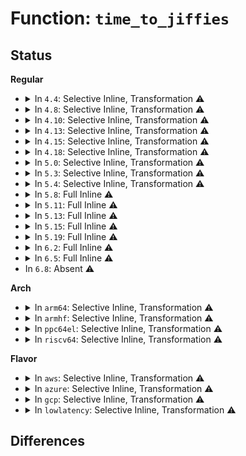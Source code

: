 # Function: <code>time_to_jiffies</code>

## Status
<b>Regular</b>
<ul>
<li>
<details>
<summary>In <code>4.4</code>: Selective Inline, Transformation ⚠️</summary>

**Collision:** Unique Static

**Inline:** Selective

**Transformation:** True

**Instances:**

```
In fs/fuse/dir.c (ffffffff81311b50)
Location: fs/fuse/dir.c:76
Inline: True
Inline callers:
  - fs/fuse/dir.c:fuse_create_open
  - fs/fuse/dir.c:fuse_create_open
  - fs/fuse/dir.c:fuse_dentry_revalidate
  - fs/fuse/dir.c:fuse_dentry_revalidate
  - fs/fuse/dir.c:fuse_do_getattr
  - fs/fuse/dir.c:fuse_readdir
  - fs/fuse/dir.c:fuse_readdir
  - fs/fuse/dir.c:fuse_readdir
  - fs/fuse/dir.c:fuse_lookup_name
  - fs/fuse/dir.c:fuse_lookup
  - fs/fuse/dir.c:fuse_do_setattr
Direct callers:
  - fs/fuse/dir.c:fuse_create_open
  - fs/fuse/dir.c:fuse_create_open
  - fs/fuse/dir.c:fuse_dentry_revalidate
  - fs/fuse/dir.c:fuse_dentry_revalidate
  - fs/fuse/dir.c:fuse_do_getattr
  - fs/fuse/dir.c:fuse_readdir
  - fs/fuse/dir.c:fuse_readdir
  - fs/fuse/dir.c:fuse_readdir
  - fs/fuse/dir.c:fuse_lookup_name
  - fs/fuse/dir.c:fuse_lookup
  - fs/fuse/dir.c:fuse_do_setattr
```
**Symbols:**

```
ffffffff81311b50-ffffffff81311ba3: time_to_jiffies.part.15 (STB_LOCAL)
```
</details>
</li>
<li>
<details>
<summary>In <code>4.8</code>: Selective Inline, Transformation ⚠️</summary>

**Collision:** Unique Static

**Inline:** Selective

**Transformation:** True

**Instances:**

```
In fs/fuse/dir.c (ffffffff81349200)
Location: fs/fuse/dir.c:78
Inline: True
Inline callers:
  - fs/fuse/dir.c:fuse_do_setattr
  - fs/fuse/dir.c:fuse_readdir
  - fs/fuse/dir.c:fuse_readdir
  - fs/fuse/dir.c:fuse_readdir
  - fs/fuse/dir.c:fuse_do_getattr
  - fs/fuse/dir.c:fuse_create_open
  - fs/fuse/dir.c:fuse_create_open
  - fs/fuse/dir.c:fuse_lookup
  - fs/fuse/dir.c:fuse_lookup_name
  - fs/fuse/dir.c:fuse_dentry_revalidate
  - fs/fuse/dir.c:fuse_dentry_revalidate
Direct callers:
  - fs/fuse/dir.c:fuse_do_setattr
  - fs/fuse/dir.c:fuse_readdir
  - fs/fuse/dir.c:fuse_readdir
  - fs/fuse/dir.c:fuse_readdir
  - fs/fuse/dir.c:fuse_do_getattr
  - fs/fuse/dir.c:fuse_create_open
  - fs/fuse/dir.c:fuse_create_open
  - fs/fuse/dir.c:fuse_lookup
  - fs/fuse/dir.c:fuse_lookup_name
  - fs/fuse/dir.c:fuse_dentry_revalidate
  - fs/fuse/dir.c:fuse_dentry_revalidate
```
**Symbols:**

```
ffffffff81346040-ffffffff81346093: time_to_jiffies.part.15 (STB_LOCAL)
```
</details>
</li>
<li>
<details>
<summary>In <code>4.10</code>: Selective Inline, Transformation ⚠️</summary>

**Collision:** Unique Static

**Inline:** Selective

**Transformation:** True

**Instances:**

```
In fs/fuse/dir.c (ffffffff8135e9f7)
Location: fs/fuse/dir.c:66
Inline: True
Inline callers:
  - fs/fuse/dir.c:fuse_do_setattr
  - fs/fuse/dir.c:fuse_readdir
  - fs/fuse/dir.c:fuse_readdir
  - fs/fuse/dir.c:fuse_readdir
  - fs/fuse/dir.c:fuse_do_getattr
  - fs/fuse/dir.c:fuse_create_open
  - fs/fuse/dir.c:fuse_create_open
  - fs/fuse/dir.c:fuse_lookup
  - fs/fuse/dir.c:fuse_lookup_name
  - fs/fuse/dir.c:fuse_dentry_revalidate
  - fs/fuse/dir.c:fuse_dentry_revalidate
Direct callers:
  - fs/fuse/dir.c:fuse_do_setattr
  - fs/fuse/dir.c:fuse_readdir
  - fs/fuse/dir.c:fuse_readdir
  - fs/fuse/dir.c:fuse_readdir
  - fs/fuse/dir.c:fuse_do_getattr
  - fs/fuse/dir.c:fuse_create_open
  - fs/fuse/dir.c:fuse_create_open
  - fs/fuse/dir.c:fuse_lookup
  - fs/fuse/dir.c:fuse_lookup_name
  - fs/fuse/dir.c:fuse_dentry_revalidate
  - fs/fuse/dir.c:fuse_dentry_revalidate
```
**Symbols:**

```
ffffffff8135bbd0-ffffffff8135bc33: time_to_jiffies.part.15 (STB_LOCAL)
```
</details>
</li>
<li>
<details>
<summary>In <code>4.13</code>: Selective Inline, Transformation ⚠️</summary>

**Collision:** Unique Static

**Inline:** Selective

**Transformation:** True

**Instances:**

```
In fs/fuse/dir.c (ffffffff813734e3)
Location: fs/fuse/dir.c:66
Inline: True
Inline callers:
  - fs/fuse/dir.c:fuse_do_setattr
  - fs/fuse/dir.c:fuse_readdir
  - fs/fuse/dir.c:fuse_readdir
  - fs/fuse/dir.c:fuse_readdir
  - fs/fuse/dir.c:fuse_do_getattr
  - fs/fuse/dir.c:fuse_create_open
  - fs/fuse/dir.c:fuse_create_open
  - fs/fuse/dir.c:fuse_lookup
  - fs/fuse/dir.c:fuse_lookup_name
  - fs/fuse/dir.c:fuse_dentry_revalidate
  - fs/fuse/dir.c:fuse_dentry_revalidate
Direct callers:
  - fs/fuse/dir.c:fuse_do_setattr
  - fs/fuse/dir.c:fuse_readdir
  - fs/fuse/dir.c:fuse_readdir
  - fs/fuse/dir.c:fuse_readdir
  - fs/fuse/dir.c:fuse_do_getattr
  - fs/fuse/dir.c:fuse_create_open
  - fs/fuse/dir.c:fuse_create_open
  - fs/fuse/dir.c:fuse_lookup
  - fs/fuse/dir.c:fuse_lookup_name
  - fs/fuse/dir.c:fuse_dentry_revalidate
  - fs/fuse/dir.c:fuse_dentry_revalidate
```
**Symbols:**

```
ffffffff81370560-ffffffff813705c3: time_to_jiffies.part.16 (STB_LOCAL)
```
</details>
</li>
<li>
<details>
<summary>In <code>4.15</code>: Selective Inline, Transformation ⚠️</summary>

**Collision:** Unique Static

**Inline:** Selective

**Transformation:** True

**Instances:**

```
In fs/fuse/dir.c (ffffffff813981f3)
Location: fs/fuse/dir.c:66
Inline: True
Inline callers:
  - fs/fuse/dir.c:fuse_do_setattr
  - fs/fuse/dir.c:fuse_readdir
  - fs/fuse/dir.c:fuse_readdir
  - fs/fuse/dir.c:fuse_readdir
  - fs/fuse/dir.c:fuse_do_getattr
  - fs/fuse/dir.c:fuse_create_open
  - fs/fuse/dir.c:fuse_create_open
  - fs/fuse/dir.c:fuse_lookup
  - fs/fuse/dir.c:fuse_lookup_name
  - fs/fuse/dir.c:fuse_dentry_revalidate
  - fs/fuse/dir.c:fuse_dentry_revalidate
Direct callers:
  - fs/fuse/dir.c:fuse_do_setattr
  - fs/fuse/dir.c:fuse_readdir
  - fs/fuse/dir.c:fuse_readdir
  - fs/fuse/dir.c:fuse_readdir
  - fs/fuse/dir.c:fuse_do_getattr
  - fs/fuse/dir.c:fuse_create_open
  - fs/fuse/dir.c:fuse_create_open
  - fs/fuse/dir.c:fuse_lookup
  - fs/fuse/dir.c:fuse_lookup_name
  - fs/fuse/dir.c:fuse_dentry_revalidate
  - fs/fuse/dir.c:fuse_dentry_revalidate
```
**Symbols:**

```
ffffffff81395260-ffffffff813952c3: time_to_jiffies.part.17 (STB_LOCAL)
```
</details>
</li>
<li>
<details>
<summary>In <code>4.18</code>: Selective Inline, Transformation ⚠️</summary>

**Collision:** Unique Static

**Inline:** Selective

**Transformation:** True

**Instances:**

```
In fs/fuse/dir.c (ffffffff813c73ae)
Location: fs/fuse/dir.c:66
Inline: True
Inline callers:
  - fs/fuse/dir.c:fuse_do_setattr
  - fs/fuse/dir.c:fuse_readdir
  - fs/fuse/dir.c:fuse_readdir
  - fs/fuse/dir.c:fuse_readdir
  - fs/fuse/dir.c:fuse_do_getattr
  - fs/fuse/dir.c:fuse_create_open
  - fs/fuse/dir.c:fuse_create_open
  - fs/fuse/dir.c:fuse_lookup
  - fs/fuse/dir.c:fuse_lookup_name
  - fs/fuse/dir.c:fuse_dentry_revalidate
  - fs/fuse/dir.c:fuse_dentry_revalidate
Direct callers:
  - fs/fuse/dir.c:fuse_do_setattr
  - fs/fuse/dir.c:fuse_readdir
  - fs/fuse/dir.c:fuse_readdir
  - fs/fuse/dir.c:fuse_readdir
  - fs/fuse/dir.c:fuse_do_getattr
  - fs/fuse/dir.c:fuse_create_open
  - fs/fuse/dir.c:fuse_create_open
  - fs/fuse/dir.c:fuse_lookup
  - fs/fuse/dir.c:fuse_lookup_name
  - fs/fuse/dir.c:fuse_dentry_revalidate
  - fs/fuse/dir.c:fuse_dentry_revalidate
```
**Symbols:**

```
ffffffff813c4480-ffffffff813c44e3: time_to_jiffies.part.19 (STB_LOCAL)
```
</details>
</li>
<li>
<details>
<summary>In <code>5.0</code>: Selective Inline, Transformation ⚠️</summary>

**Collision:** Unique Static

**Inline:** Selective

**Transformation:** True

**Instances:**

```
In fs/fuse/dir.c (ffffffff813e0590)
Location: fs/fuse/dir.c:51
Inline: True
Inline callers:
  - fs/fuse/dir.c:fuse_do_setattr
  - fs/fuse/dir.c:fuse_do_getattr
  - fs/fuse/dir.c:fuse_create_open
  - fs/fuse/dir.c:fuse_lookup_name
  - fs/fuse/dir.c:fuse_dentry_revalidate
  - fs/fuse/dir.c:fuse_change_entry_timeout
Direct callers:
  - fs/fuse/dir.c:fuse_do_setattr
  - fs/fuse/dir.c:fuse_do_getattr
  - fs/fuse/dir.c:fuse_create_open
  - fs/fuse/dir.c:fuse_lookup_name
  - fs/fuse/dir.c:fuse_dentry_revalidate
  - fs/fuse/dir.c:fuse_change_entry_timeout
```
**Symbols:**

```
ffffffff813ddc20-ffffffff813ddc83: time_to_jiffies.part.17 (STB_LOCAL)
```
</details>
</li>
<li>
<details>
<summary>In <code>5.3</code>: Selective Inline, Transformation ⚠️</summary>

**Collision:** Unique Static

**Inline:** Selective

**Transformation:** True

**Instances:**

```
In fs/fuse/dir.c (ffffffff8140c1fe)
Location: fs/fuse/dir.c:51
Inline: True
Inline callers:
  - fs/fuse/dir.c:fuse_do_setattr
  - fs/fuse/dir.c:fuse_do_getattr
  - fs/fuse/dir.c:fuse_create_open
  - fs/fuse/dir.c:fuse_lookup_name
  - fs/fuse/dir.c:fuse_dentry_revalidate
  - fs/fuse/dir.c:fuse_change_entry_timeout
Direct callers:
  - fs/fuse/dir.c:fuse_do_setattr
  - fs/fuse/dir.c:fuse_do_getattr
  - fs/fuse/dir.c:fuse_create_open
  - fs/fuse/dir.c:fuse_lookup_name
  - fs/fuse/dir.c:fuse_dentry_revalidate
  - fs/fuse/dir.c:fuse_change_entry_timeout
```
**Symbols:**

```
ffffffff814098d0-ffffffff81409933: time_to_jiffies.part.0 (STB_LOCAL)
```
</details>
</li>
<li>
<details>
<summary>In <code>5.4</code>: Selective Inline, Transformation ⚠️</summary>

**Collision:** Unique Static

**Inline:** Selective

**Transformation:** True

**Instances:**

```
In fs/fuse/dir.c (ffffffff81425dae)
Location: fs/fuse/dir.c:85
Inline: True
Inline callers:
  - fs/fuse/dir.c:fuse_do_setattr
  - fs/fuse/dir.c:fuse_do_getattr
  - fs/fuse/dir.c:fuse_create_open
  - fs/fuse/dir.c:fuse_lookup_name
  - fs/fuse/dir.c:fuse_dentry_revalidate
  - fs/fuse/dir.c:fuse_change_entry_timeout
Direct callers:
  - fs/fuse/dir.c:fuse_do_setattr
  - fs/fuse/dir.c:fuse_do_getattr
  - fs/fuse/dir.c:fuse_create_open
  - fs/fuse/dir.c:fuse_lookup_name
  - fs/fuse/dir.c:fuse_dentry_revalidate
  - fs/fuse/dir.c:fuse_change_entry_timeout
```
**Symbols:**

```
ffffffff81423230-ffffffff81423293: time_to_jiffies.part.0 (STB_LOCAL)
```
</details>
</li>
<li>
<details>
<summary>In <code>5.8</code>: Full Inline ⚠️</summary>

**Collision:** Unique Static

**Inline:** Full

**Transformation:** False

**Instances:**

```
In fs/fuse/dir.c (ffffffff81475319)
Location: fs/fuse/dir.c:85
Inline: True
Inline callers:
  - fs/fuse/dir.c:fuse_do_setattr
  - fs/fuse/dir.c:fuse_do_setattr
  - fs/fuse/dir.c:fuse_do_getattr
  - fs/fuse/dir.c:fuse_do_getattr
  - fs/fuse/dir.c:fuse_create_open
  - fs/fuse/dir.c:fuse_create_open
  - fs/fuse/dir.c:fuse_create_open
  - fs/fuse/dir.c:fuse_create_open
  - fs/fuse/dir.c:fuse_lookup
  - fs/fuse/dir.c:fuse_lookup
  - fs/fuse/dir.c:fuse_lookup_name
  - fs/fuse/dir.c:fuse_lookup_name
  - fs/fuse/dir.c:fuse_dentry_revalidate
  - fs/fuse/dir.c:fuse_dentry_revalidate
  - fs/fuse/dir.c:fuse_dentry_revalidate
  - fs/fuse/dir.c:fuse_dentry_revalidate
```
</details>
</li>
<li>
<details>
<summary>In <code>5.11</code>: Full Inline ⚠️</summary>

**Collision:** Unique Static

**Inline:** Full

**Transformation:** False

**Instances:**

```
In fs/fuse/dir.c (ffffffff8148ff43)
Location: fs/fuse/dir.c:86
Inline: True
Inline callers:
  - fs/fuse/dir.c:fuse_do_setattr
  - fs/fuse/dir.c:fuse_do_setattr
  - fs/fuse/dir.c:fuse_do_getattr
  - fs/fuse/dir.c:fuse_do_getattr
  - fs/fuse/dir.c:fuse_create_open
  - fs/fuse/dir.c:fuse_create_open
  - fs/fuse/dir.c:fuse_create_open
  - fs/fuse/dir.c:fuse_create_open
  - fs/fuse/dir.c:fuse_lookup
  - fs/fuse/dir.c:fuse_lookup
  - fs/fuse/dir.c:fuse_lookup_name
  - fs/fuse/dir.c:fuse_lookup_name
  - fs/fuse/dir.c:fuse_dentry_revalidate
  - fs/fuse/dir.c:fuse_dentry_revalidate
  - fs/fuse/dir.c:fuse_dentry_revalidate
  - fs/fuse/dir.c:fuse_dentry_revalidate
```
</details>
</li>
<li>
<details>
<summary>In <code>5.13</code>: Full Inline ⚠️</summary>

**Collision:** Unique Static

**Inline:** Full

**Transformation:** False

**Instances:**

```
In fs/fuse/dir.c (ffffffff8149597b)
Location: fs/fuse/dir.c:86
Inline: True
Inline callers:
  - fs/fuse/dir.c:fuse_do_setattr
  - fs/fuse/dir.c:fuse_do_setattr
  - fs/fuse/dir.c:fuse_do_getattr
  - fs/fuse/dir.c:fuse_do_getattr
  - fs/fuse/dir.c:fuse_create_open
  - fs/fuse/dir.c:fuse_create_open
  - fs/fuse/dir.c:fuse_create_open
  - fs/fuse/dir.c:fuse_create_open
  - fs/fuse/dir.c:fuse_lookup
  - fs/fuse/dir.c:fuse_lookup
  - fs/fuse/dir.c:fuse_lookup_name
  - fs/fuse/dir.c:fuse_lookup_name
  - fs/fuse/dir.c:fuse_dentry_revalidate
  - fs/fuse/dir.c:fuse_dentry_revalidate
  - fs/fuse/dir.c:fuse_dentry_revalidate
  - fs/fuse/dir.c:fuse_dentry_revalidate
```
</details>
</li>
<li>
<details>
<summary>In <code>5.15</code>: Full Inline ⚠️</summary>

**Collision:** Unique Static

**Inline:** Full

**Transformation:** False

**Instances:**

```
In fs/fuse/dir.c (ffffffff814ed415)
Location: fs/fuse/dir.c:86
Inline: True
Inline callers:
  - fs/fuse/dir.c:fuse_do_setattr
  - fs/fuse/dir.c:fuse_do_setattr
  - fs/fuse/dir.c:fuse_do_getattr
  - fs/fuse/dir.c:fuse_do_getattr
  - fs/fuse/dir.c:fuse_create_open
  - fs/fuse/dir.c:fuse_create_open
  - fs/fuse/dir.c:fuse_create_open
  - fs/fuse/dir.c:fuse_create_open
  - fs/fuse/dir.c:fuse_lookup
  - fs/fuse/dir.c:fuse_lookup
  - fs/fuse/dir.c:fuse_lookup_name
  - fs/fuse/dir.c:fuse_lookup_name
  - fs/fuse/dir.c:fuse_dentry_revalidate
  - fs/fuse/dir.c:fuse_dentry_revalidate
  - fs/fuse/dir.c:fuse_dentry_revalidate
  - fs/fuse/dir.c:fuse_dentry_revalidate
```
</details>
</li>
<li>
<details>
<summary>In <code>5.19</code>: Full Inline ⚠️</summary>

**Collision:** Unique Static

**Inline:** Full

**Transformation:** False

**Instances:**

```
In fs/fuse/dir.c (ffffffff8157c27d)
Location: fs/fuse/dir.c:89
Inline: True
Inline callers:
  - fs/fuse/dir.c:fuse_do_setattr
  - fs/fuse/dir.c:fuse_do_setattr
  - fs/fuse/dir.c:fuse_do_getattr
  - fs/fuse/dir.c:fuse_do_getattr
  - fs/fuse/dir.c:fuse_create_open
  - fs/fuse/dir.c:fuse_create_open
  - fs/fuse/dir.c:fuse_create_open
  - fs/fuse/dir.c:fuse_create_open
  - fs/fuse/dir.c:fuse_lookup
  - fs/fuse/dir.c:fuse_lookup
  - fs/fuse/dir.c:fuse_lookup_name
  - fs/fuse/dir.c:fuse_lookup_name
  - fs/fuse/dir.c:fuse_dentry_revalidate
  - fs/fuse/dir.c:fuse_dentry_revalidate
  - fs/fuse/dir.c:fuse_dentry_revalidate
  - fs/fuse/dir.c:fuse_dentry_revalidate
```
</details>
</li>
<li>
<details>
<summary>In <code>6.2</code>: Full Inline ⚠️</summary>

**Collision:** Unique Static

**Inline:** Full

**Transformation:** False

**Instances:**

```
In fs/fuse/dir.c (ffffffff81621c8d)
Location: fs/fuse/dir.c:95
Inline: True
Inline callers:
  - fs/fuse/dir.c:fuse_do_setattr
  - fs/fuse/dir.c:fuse_do_setattr
  - fs/fuse/dir.c:fuse_do_getattr
  - fs/fuse/dir.c:fuse_do_getattr
  - fs/fuse/dir.c:fuse_create_open
  - fs/fuse/dir.c:fuse_create_open
  - fs/fuse/dir.c:fuse_create_open
  - fs/fuse/dir.c:fuse_create_open
  - fs/fuse/dir.c:fuse_lookup
  - fs/fuse/dir.c:fuse_lookup
  - fs/fuse/dir.c:fuse_lookup_name
  - fs/fuse/dir.c:fuse_lookup_name
  - fs/fuse/dir.c:fuse_dentry_revalidate
  - fs/fuse/dir.c:fuse_dentry_revalidate
  - fs/fuse/dir.c:fuse_dentry_revalidate
  - fs/fuse/dir.c:fuse_dentry_revalidate
```
</details>
</li>
<li>
<details>
<summary>In <code>6.5</code>: Full Inline ⚠️</summary>

**Collision:** Unique Static

**Inline:** Full

**Transformation:** False

**Instances:**

```
In fs/fuse/dir.c (ffffffff8165a0e6)
Location: fs/fuse/dir.c:95
Inline: True
Inline callers:
  - fs/fuse/dir.c:fuse_do_setattr
  - fs/fuse/dir.c:fuse_do_setattr
  - fs/fuse/dir.c:fuse_do_getattr
  - fs/fuse/dir.c:fuse_do_getattr
  - fs/fuse/dir.c:fuse_create_open
  - fs/fuse/dir.c:fuse_create_open
  - fs/fuse/dir.c:fuse_create_open
  - fs/fuse/dir.c:fuse_create_open
  - fs/fuse/dir.c:fuse_lookup
  - fs/fuse/dir.c:fuse_lookup
  - fs/fuse/dir.c:fuse_lookup_name
  - fs/fuse/dir.c:fuse_lookup_name
  - fs/fuse/dir.c:fuse_dentry_revalidate
  - fs/fuse/dir.c:fuse_dentry_revalidate
  - fs/fuse/dir.c:fuse_dentry_revalidate
  - fs/fuse/dir.c:fuse_dentry_revalidate
```
</details>
</li>
<li>
In <code>6.8</code>: Absent ⚠️
</li>
</ul>
<b>Arch</b>
<ul>
<li>
<details>
<summary>In <code>arm64</code>: Selective Inline, Transformation ⚠️</summary>

**Collision:** Unique Static

**Inline:** Selective

**Transformation:** True

**Instances:**

```
In fs/fuse/dir.c (ffff800010509604)
Location: fs/fuse/dir.c:85
Inline: True
Inline callers:
  - fs/fuse/dir.c:fuse_do_setattr
  - fs/fuse/dir.c:fuse_do_getattr
  - fs/fuse/dir.c:fuse_create_open
  - fs/fuse/dir.c:fuse_lookup_name
  - fs/fuse/dir.c:fuse_dentry_revalidate
  - fs/fuse/dir.c:fuse_change_entry_timeout
Direct callers:
  - fs/fuse/dir.c:fuse_do_setattr
  - fs/fuse/dir.c:fuse_do_getattr
  - fs/fuse/dir.c:fuse_create_open
  - fs/fuse/dir.c:fuse_lookup_name
  - fs/fuse/dir.c:fuse_dentry_revalidate
  - fs/fuse/dir.c:fuse_change_entry_timeout
```
**Symbols:**

```
ffff800010506660-ffff8000105066dc: time_to_jiffies.part.0 (STB_LOCAL)
```
</details>
</li>
<li>
<details>
<summary>In <code>armhf</code>: Selective Inline, Transformation ⚠️</summary>

**Collision:** Unique Static

**Inline:** Selective

**Transformation:** True

**Instances:**

```
In fs/fuse/dir.c (c06c3284)
Location: fs/fuse/dir.c:85
Inline: True
Inline callers:
  - fs/fuse/dir.c:entry_attr_timeout
  - fs/fuse/dir.c:attr_timeout
  - fs/fuse/dir.c:fuse_change_entry_timeout
Direct callers:
  - fs/fuse/dir.c:entry_attr_timeout
  - fs/fuse/dir.c:attr_timeout
  - fs/fuse/dir.c:fuse_change_entry_timeout
```
**Symbols:**

```
c06c2678-c06c2708: time_to_jiffies.part.0 (STB_LOCAL)
```
</details>
</li>
<li>
<details>
<summary>In <code>ppc64el</code>: Selective Inline, Transformation ⚠️</summary>

**Collision:** Unique Static

**Inline:** Selective

**Transformation:** True

**Instances:**

```
In fs/fuse/dir.c (c00000000064f394)
Location: fs/fuse/dir.c:85
Inline: True
Inline callers:
  - fs/fuse/dir.c:fuse_do_setattr
  - fs/fuse/dir.c:fuse_do_getattr
  - fs/fuse/dir.c:fuse_create_open
  - fs/fuse/dir.c:fuse_lookup_name
  - fs/fuse/dir.c:fuse_dentry_revalidate
  - fs/fuse/dir.c:fuse_change_entry_timeout
Direct callers:
  - fs/fuse/dir.c:fuse_do_setattr
  - fs/fuse/dir.c:fuse_do_getattr
  - fs/fuse/dir.c:fuse_create_open
  - fs/fuse/dir.c:fuse_lookup_name
  - fs/fuse/dir.c:fuse_dentry_revalidate
  - fs/fuse/dir.c:fuse_change_entry_timeout
```
**Symbols:**

```
c00000000064b9d0-c00000000064ba68: time_to_jiffies.part.0 (STB_LOCAL)
```
</details>
</li>
<li>
<details>
<summary>In <code>riscv64</code>: Selective Inline, Transformation ⚠️</summary>

**Collision:** Unique Static

**Inline:** Selective

**Transformation:** True

**Instances:**

```
In fs/fuse/dir.c (ffffffe000375098)
Location: fs/fuse/dir.c:85
Inline: True
Inline callers:
  - fs/fuse/dir.c:fuse_do_setattr
  - fs/fuse/dir.c:fuse_do_getattr
  - fs/fuse/dir.c:fuse_create_open
  - fs/fuse/dir.c:fuse_lookup_name
  - fs/fuse/dir.c:fuse_dentry_revalidate
  - fs/fuse/dir.c:fuse_change_entry_timeout
Direct callers:
  - fs/fuse/dir.c:fuse_do_setattr
  - fs/fuse/dir.c:fuse_do_getattr
  - fs/fuse/dir.c:fuse_create_open
  - fs/fuse/dir.c:fuse_lookup_name
  - fs/fuse/dir.c:fuse_dentry_revalidate
  - fs/fuse/dir.c:fuse_change_entry_timeout
```
**Symbols:**

```
ffffffe0003728f6-ffffffe00037294e: time_to_jiffies.part.0 (STB_LOCAL)
```
</details>
</li>
</ul>
<b>Flavor</b>
<ul>
<li>
<details>
<summary>In <code>aws</code>: Selective Inline, Transformation ⚠️</summary>

**Collision:** Unique Static

**Inline:** Selective

**Transformation:** True

**Instances:**

```
In fs/fuse/dir.c (ffffffff8141e38e)
Location: fs/fuse/dir.c:85
Inline: True
Inline callers:
  - fs/fuse/dir.c:fuse_do_setattr
  - fs/fuse/dir.c:fuse_do_getattr
  - fs/fuse/dir.c:fuse_create_open
  - fs/fuse/dir.c:fuse_lookup_name
  - fs/fuse/dir.c:fuse_dentry_revalidate
  - fs/fuse/dir.c:fuse_change_entry_timeout
Direct callers:
  - fs/fuse/dir.c:fuse_do_setattr
  - fs/fuse/dir.c:fuse_do_getattr
  - fs/fuse/dir.c:fuse_create_open
  - fs/fuse/dir.c:fuse_lookup_name
  - fs/fuse/dir.c:fuse_dentry_revalidate
  - fs/fuse/dir.c:fuse_change_entry_timeout
```
**Symbols:**

```
ffffffff8141b810-ffffffff8141b873: time_to_jiffies.part.0 (STB_LOCAL)
```
</details>
</li>
<li>
<details>
<summary>In <code>azure</code>: Selective Inline, Transformation ⚠️</summary>

**Collision:** Unique Static

**Inline:** Selective

**Transformation:** True

**Instances:**

```
In fs/fuse/dir.c (ffffffff8140ee0e)
Location: fs/fuse/dir.c:85
Inline: True
Inline callers:
  - fs/fuse/dir.c:fuse_do_setattr
  - fs/fuse/dir.c:fuse_do_getattr
  - fs/fuse/dir.c:fuse_create_open
  - fs/fuse/dir.c:fuse_lookup_name
  - fs/fuse/dir.c:fuse_dentry_revalidate
  - fs/fuse/dir.c:fuse_change_entry_timeout
Direct callers:
  - fs/fuse/dir.c:fuse_do_setattr
  - fs/fuse/dir.c:fuse_do_getattr
  - fs/fuse/dir.c:fuse_create_open
  - fs/fuse/dir.c:fuse_lookup_name
  - fs/fuse/dir.c:fuse_dentry_revalidate
  - fs/fuse/dir.c:fuse_change_entry_timeout
```
**Symbols:**

```
ffffffff8140c290-ffffffff8140c2f3: time_to_jiffies.part.0 (STB_LOCAL)
```
</details>
</li>
<li>
<details>
<summary>In <code>gcp</code>: Selective Inline, Transformation ⚠️</summary>

**Collision:** Unique Static

**Inline:** Selective

**Transformation:** True

**Instances:**

```
In fs/fuse/dir.c (ffffffff8141a52e)
Location: fs/fuse/dir.c:85
Inline: True
Inline callers:
  - fs/fuse/dir.c:fuse_do_setattr
  - fs/fuse/dir.c:fuse_do_getattr
  - fs/fuse/dir.c:fuse_create_open
  - fs/fuse/dir.c:fuse_lookup_name
  - fs/fuse/dir.c:fuse_dentry_revalidate
  - fs/fuse/dir.c:fuse_change_entry_timeout
Direct callers:
  - fs/fuse/dir.c:fuse_do_setattr
  - fs/fuse/dir.c:fuse_do_getattr
  - fs/fuse/dir.c:fuse_create_open
  - fs/fuse/dir.c:fuse_lookup_name
  - fs/fuse/dir.c:fuse_dentry_revalidate
  - fs/fuse/dir.c:fuse_change_entry_timeout
```
**Symbols:**

```
ffffffff814179b0-ffffffff81417a13: time_to_jiffies.part.0 (STB_LOCAL)
```
</details>
</li>
<li>
<details>
<summary>In <code>lowlatency</code>: Selective Inline, Transformation ⚠️</summary>

**Collision:** Unique Static

**Inline:** Selective

**Transformation:** True

**Instances:**

```
In fs/fuse/dir.c (ffffffff8143128e)
Location: fs/fuse/dir.c:85
Inline: True
Inline callers:
  - fs/fuse/dir.c:fuse_do_setattr
  - fs/fuse/dir.c:fuse_do_getattr
  - fs/fuse/dir.c:fuse_create_open
  - fs/fuse/dir.c:fuse_lookup_name
  - fs/fuse/dir.c:fuse_dentry_revalidate
  - fs/fuse/dir.c:fuse_change_entry_timeout
Direct callers:
  - fs/fuse/dir.c:fuse_do_setattr
  - fs/fuse/dir.c:fuse_do_getattr
  - fs/fuse/dir.c:fuse_create_open
  - fs/fuse/dir.c:fuse_lookup_name
  - fs/fuse/dir.c:fuse_dentry_revalidate
  - fs/fuse/dir.c:fuse_change_entry_timeout
```
**Symbols:**

```
ffffffff8142e7a0-ffffffff8142e803: time_to_jiffies.part.0 (STB_LOCAL)
```
</details>
</li>
</ul>

## Differences

